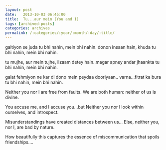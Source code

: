 ```yaml
---
layout: post
date:	2013-10-03 06:45:00
title:  Tu...aur mein (You and I)
tags: [archived-posts]
categories: archives
permalink: /:categories/:year/:month/:day/:title/
---
```

galtiyon se juda tu bhi nahin, mein bhi nahin.
donon insaan hain, khuda tu bhi nahin, mein bhi nahin.

tu mujhe, aur mein tujhe, ilzaam detey hain..magar
apney andar jhaankta tu bhi nahin, mein bhi nahin.

galat fehmiyon ne kar di dono mein peydaa dooriyaan..
varna...fitrat ka bura tu bhi nahin, mein bhi nahin.


Neither you nor I are free from faults.
We are both human: neither of us is divine.

You accuse me, and I accuse you...but
Neither you nor I look within ourselves, and introspect.

Misunderstandings have created distances between us...
Else, neither you, nor I, are bad by nature.

How beautifully this captures the essence of miscommunication that spoils friendships....
